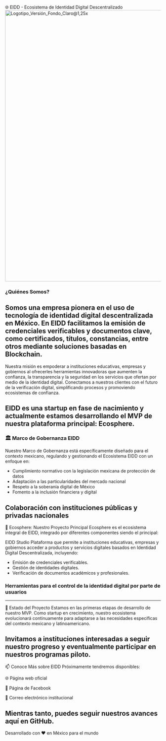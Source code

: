 🌐 EIDD - Ecosistema de Identidad Digital Descentralizado
<img width="2250" height="875" alt="Logotipo_Versión_Fondo_Claro@1,25x" src="https://github.com/user-attachments/assets/8c71aae6-2fe3-48e5-aac0-45682dbda5bc" />

### ¿Quiénes Somos?
Somos una empresa pionera en el uso de tecnología de identidad digital descentralizada en México. En EIDD facilitamos la emisión de credenciales verificables y documentos clave, como certificados, títulos, constancias, entre otros mediante soluciones basadas en Blockchain.
---
Nuestra misión es empoderar a instituciones educativas, empresas y gobiernos al ofrecerles herramientas innovadoras que aumenten la confianza, la transparencia y la seguridad en los servicios que ofertan por medio de la identidad digital. Conectamos a nuestros clientes con el futuro de la verificación digital, simplificando procesos y promoviendo ecosistemas de confianza.

EIDD es una startup en fase de nacimiento y actualmente estamos desarrollando el MVP de nuestra plataforma principal: Ecosphere.
---
### 🏛️ Marco de Gobernanza EIDD
Nuestro Marco de Gobernanza está específicamente diseñado para el contexto mexicano, regulando y gestionando el Ecosistema EIDD con un enfoque en:

- Cumplimiento normativo con la legislación mexicana de protección de datos
- Adaptación a las particularidades del mercado nacional
- Respeto a la soberanía digital de México
- Fomento a la inclusión financiera y digital

Colaboración con instituciones públicas y privadas nacionales
---
🌟 Ecosphere: Nuestro Proyecto Principal
Ecosphere es el ecosistema integral de EIDD, integrado por diferentes componentes siendo el principal:

EIDD Studio
Plataforma que permite a instituciones educativas, empresas y gobiernos acceder a productos y servicios digitales basados en Identidad Digital Descentralizada, incluyendo:

- Emisión de credenciales verificables.
- Gestión de identidades digitales.
- Verificación de documentos académicos y profesionales.

### Herramientas para el control de la identidad digital por parte de usuarios
---
🚀 Estado del Proyecto
Estamos en las primeras etapas de desarrollo de nuestro MVP. Como startup en crecimiento, nuestro ecosistema evolucionará continuamente para adaptarse a las necesidades específicas del contexto mexicano y latinoamericano.

Invitamos a instituciones interesadas a seguir nuestro progreso y eventualmente participar en nuestros programas piloto.
---
📫 Conoce Más sobre EIDD
Próximamente tendremos disponibles:

🌐 Página web oficial

📱 Página de Facebook

📧 Correo electrónico institucional

Mientras tanto, puedes seguir nuestros avances aquí en GitHub.
---
Desarrollado con ❤️ en México para el mundo
